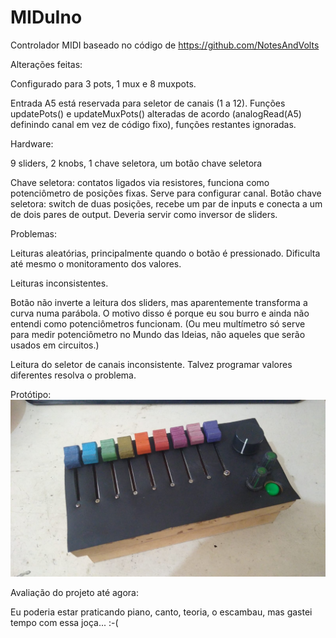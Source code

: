 # MIDuIno

Controlador MIDI baseado no código de https://github.com/NotesAndVolts

Alterações feitas:

Configurado para 3 pots, 1 mux e 8 muxpots.

Entrada A5 está reservada para seletor de canais (1 a 12). Funções updatePots() e updateMuxPots() alteradas de acordo (analogRead(A5) definindo canal em vez de código fixo), funções restantes ignoradas.


Hardware:

9 sliders, 2 knobs, 1 chave seletora, um botão chave seletora

Chave seletora: contatos ligados via resistores, funciona como potenciômetro de posições fixas. Serve para configurar canal.
Botão chave seletora: switch de duas posições, recebe um par de inputs e conecta a um de dois pares de output. Deveria servir como inversor de sliders.


Problemas:

Leituras aleatórias, principalmente quando o botão é pressionado. Dificulta até mesmo o monitoramento dos valores.

Leituras inconsistentes.

Botão não inverte a leitura dos sliders, mas aparentemente transforma a curva numa parábola. O motivo disso é porque eu sou burro e ainda não entendi como potenciômetros funcionam. (Ou meu multímetro só serve para medir potenciômetro no Mundo das Ideias, não aqueles que serão usados em circuitos.)

Leitura do seletor de canais inconsistente. Talvez programar valores diferentes resolva o problema.


Protótipo:
![alt text](https://github.com/HiImCris/MIDuIno/blob/main/Prototipo.jpg?raw=true)


Avaliação do projeto até agora:

Eu poderia estar praticando piano, canto, teoria, o escambau, mas gastei tempo com essa joça... :-(

